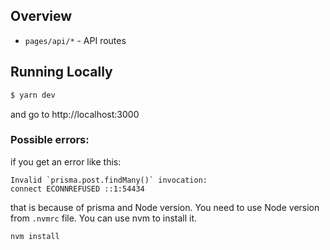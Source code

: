 ## Overview
- `pages/api/*` - API routes

## Running Locally

```bash
$ yarn dev
```
and go to http://localhost:3000


### Possible errors:
if you get an error like this:
```
Invalid `prisma.post.findMany()` invocation:
connect ECONNREFUSED ::1:54434
```
that is because of prisma and Node version. You need to use Node version from `.nvmrc` file. You can use nvm to install it. 
```
nvm install
```
